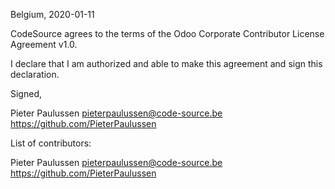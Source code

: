 Belgium, 2020-01-11

CodeSource agrees to the terms of the Odoo Corporate Contributor License
Agreement v1.0.

I declare that I am authorized and able to make this agreement and sign this
declaration.

Signed,

Pieter Paulussen pieterpaulussen@code-source.be https://github.com/PieterPaulussen

List of contributors:

Pieter Paulussen pieterpaulussen@code-source.be https://github.com/PieterPaulussen
